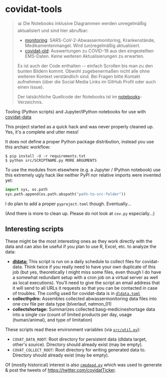 # covidat-tools

> 📊 Die Notebooks inklusive Diagrammen werden unregelmäßig
> aktualisiert und sind hier abrufbar:
>
> * [monitoring](https://zeitferne.github.io/covidat-tools/export/monitoring.html):
>   SARS-CoV-2-Abwassermonitoring, Krankenstände, Medikamentenmangel. Wird (un)regelmäßig aktualisiert.
> * [covidat-old](https://zeitferne.github.io/covidat-tools/export/covidat-old.html):
>   Auswertungen zu COVID-19 aus den eingestellten EMS-Daten. Keine weiteren Aktualisierungen zu erwarten.
>
> Es ist auch der Code enthalten -- einfach Scrollen bis man zu den bunten
> Bildern kommt. Obwohl zugebenermaßen nicht alle ohne weiteren Kontext
> verständlich sind. Bei Fragen bitte Kontakt aufnehmen (über die Social Media
> Links im GitHub Profil oder auch einen Issue).
>
> Der tatsächliche Quellcode der Notebooks ist im
> [notebooks](notebooks/)-Verzeichnis.

Tooling (Python scripts) and Jupyter/IPython notebooks for use with
[covidat-data](https://github.com/zeitferne/covidat-data)

This project started as a quick hack and was never properly cleaned up. Yes,
it's a complete and utter mess!

It does not define a proper Python package distribution, instead you use this
archaic workflow:

```shell
$ pip install -U -r requirements.txt
$ python src/SCRIPTNAME.py MORE ARGUMENTS
```

To use the modules from elsewhere (e.g. a Jupyter / IPython notebook) use this
extremely ugly hack like neither PyPI nor relative imports were invented yet:

```python
import sys, os.path
sys.path.append(os.path.abspath("path-to-src-folder"))
```

I do plan to add a proper `pyproject.toml` though. Eventually...

(And there is more to clean up. Please do not look at `cov.py` especially...)

## Interesting scripts

These might be the most interesting ones as they work directly with the data and
can also be useful if you plan to use R, Excel, etc. to analyze the data:

* [**dldata:**](src/dldata.py) This script is run on a daily schedule to collect files for
  covidat-data. Think twice if you really need to have your own duplicate of
  this job (but yes, theoretically I might miss some files, even though I do
  have a somewhat redundant setup with a cron job on a virtual server as well as
  local executions). You'll need to give the script an email address that it
  will send to all URLs it requests so that you can be contacted in case of
  troubles. The config used for covidat-data is in [`dldata.toml`](dldata.toml)
* **collecthydro:** Assembles collected abwassermonitoring data files into one
  csv file per data type (blverlauf, natmon_01)
* **collectshortage:** Summarizes collected basg-medicineshortage data into a
  single csv (count of limited products per day, usage (human/animal), and type
  of limitation)

These scripts read these environment variables (via [`src/util.py`](src/util.py)):

* `COVAT_DATA_ROOT`: Root directory for persistent data (dldata target,
  other's source). Directory should already exist (may be empty).
* `COVAT_COLLECT_ROOT`: Root directory for writing generated data to.
  Directory should already exist (may be empty).


Of (mostly historical) interest is also [`cmpdead.py`](src/cmpdead.py) which was
used to generate & post the tweets of <https://twitter.com/covidatTicker>.
